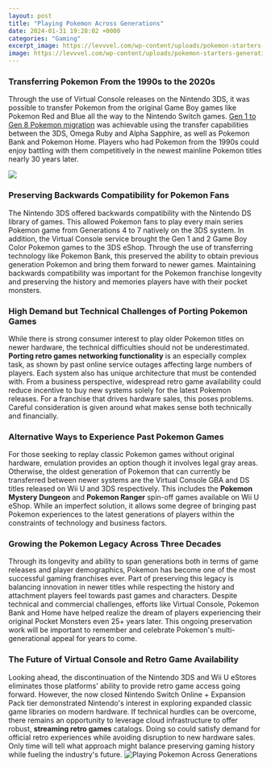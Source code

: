 ```yaml
---
layout: post
title: "Playing Pokemon Across Generations"
date: 2024-01-31 19:28:02 +0000
categories: "Gaming"
excerpt_image: https://levvvel.com/wp-content/uploads/pokemon-starters-generation-list.jpg
image: https://levvvel.com/wp-content/uploads/pokemon-starters-generation-list.jpg
---
```


### Transferring Pokemon From the 1990s to the 2020s
Through the use of Virtual Console releases on the Nintendo 3DS, it was possible to transfer Pokemon from the original Game Boy games like Pokemon Red and Blue all the way to the Nintendo Switch games. [Gen 1 to Gen 8 Pokemon migration](https://store.fi.io.vn/womens-cow-mom-cute-womens-70s-80s-retro-style-sunset-moo-moo-lover-v-neck-t-shirt/women&) was achievable using the transfer capabilities between the 3DS, Omega Ruby and Alpha Sapphire, as well as Pokemon Bank and Pokemon Home. Players who had Pokemon from the 1990s could enjoy battling with them competitively in the newest mainline Pokemon titles nearly 30 years later. 

![](https://assets.altarofgaming.com/wp-content/uploads/2022/12/pokemon-games-by-generation.jpg)
### Preserving Backwards Compatibility for Pokemon Fans
The Nintendo 3DS offered backwards compatibility with the Nintendo DS library of games. This allowed Pokemon fans to play every main series Pokemon game from Generations 4 to 7 natively on the 3DS system. In addition, the Virtual Console service brought the Gen 1 and 2 Game Boy Color Pokemon games to the 3DS eShop. Through the use of transferring technology like Pokemon Bank, this preserved the ability to obtain previous generation Pokemon and bring them forward to newer games. Maintaining backwards compatibility was important for the Pokemon franchise longevity and preserving the history and memories players have with their pocket monsters.
### High Demand but Technical Challenges of Porting Pokemon Games 
While there is strong consumer interest to play older Pokemon titles on newer hardware, the technical difficulties should not be underestimated. **Porting retro games networking functionality** is an especially complex task, as shown by past online service outages affecting large numbers of players. Each system also has unique architecture that must be contended with. From a business perspective, widespread retro game availability could reduce incentive to buy new systems solely for the latest Pokemon releases. For a franchise that drives hardware sales, this poses problems. Careful consideration is given around what makes sense both technically and financially.
### Alternative Ways to Experience Past Pokemon Games
For those seeking to replay classic Pokemon games without original hardware, emulation provides an option though it involves legal gray areas. Otherwise, the oldest generation of Pokemon that can currently be transferred between newer systems are the Virtual Console GBA and DS titles released on Wii U and 3DS respectively. This includes the **Pokemon Mystery Dungeon** and **Pokemon Ranger** spin-off games available on Wii U eShop. While an imperfect solution, it allows some degree of bringing past Pokemon experiences to the latest generations of players within the constraints of technology and business factors. 
### Growing the Pokemon Legacy Across Three Decades   
Through its longevity and ability to span generations both in terms of game releases and player demographics, Pokemon has become one of the most successful gaming franchises ever. Part of preserving this legacy is balancing innovation in newer titles while respecting the history and attachment players feel towards past games and characters. Despite technical and commercial challenges, efforts like Virtual Console, Pokemon Bank and Home have helped realize the dream of players experiencing their original Pocket Monsters even 25+ years later. This ongoing preservation work will be important to remember and celebrate Pokemon's multi-generational appeal for years to come.
### The Future of Virtual Console and Retro Game Availability
Looking ahead, the discontinuation of the Nintendo 3DS and Wii U eStores eliminates those platforms' ability to provide retro game access going forward. However, the now closed Nintendo Switch Online + Expansion Pack tier demonstrated Nintendo's interest in exploring expanded classic game libraries on modern hardware. If technical hurdles can be overcome, there remains an opportunity to leverage cloud infrastructure to offer robust, **streaming retro games** catalogs. Doing so could satisfy demand for official retro experiences while avoiding disruption to new hardware sales. Only time will tell what approach might balance preserving gaming history while fueling the industry's future.
![Playing Pokemon Across Generations](https://levvvel.com/wp-content/uploads/pokemon-starters-generation-list.jpg)